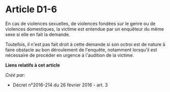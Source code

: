 # Article D1-6

En cas de violences sexuelles, de violences fondées sur le genre ou de violences domestiques, la victime est entendue par un
enquêteur du même sexe si elle en fait la demande. 

Toutefois, il n'est pas fait droit à cette demande si son octroi est de nature à faire obstacle au bon déroulement de
l'enquête, notamment lorsqu'il est nécessaire de procéder en urgence à l'audition de la victime.

**Liens relatifs à cet article**

_Créé par_:

  - Décret n°2016-214 du 26 février 2016 - art. 3

